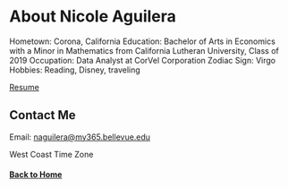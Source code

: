 # About Nicole Aguilera

Hometown: Corona, California
Education: Bachelor of Arts in Economics with a Minor in Mathematics from California Lutheran University, Class of 2019
Occupation: Data Analyst at CorVel Corporation
Zodiac Sign: Virgo
Hobbies: Reading, Disney, traveling

[Resume](https://github.com/ntiana55/Portfolio_NicoleAguilera/blob/45eae8a30540df3207ea1bf07776e5507c781da4/docs/Nicole%20Aguilera%20Resume%203_10_2021.pdf)

## Contact Me

Email: naguilera@my365.bellevue.edu

West Coast Time Zone

#### [Back to Home](https://ntiana55.github.io/Portfolio_NicoleAguilera/)
